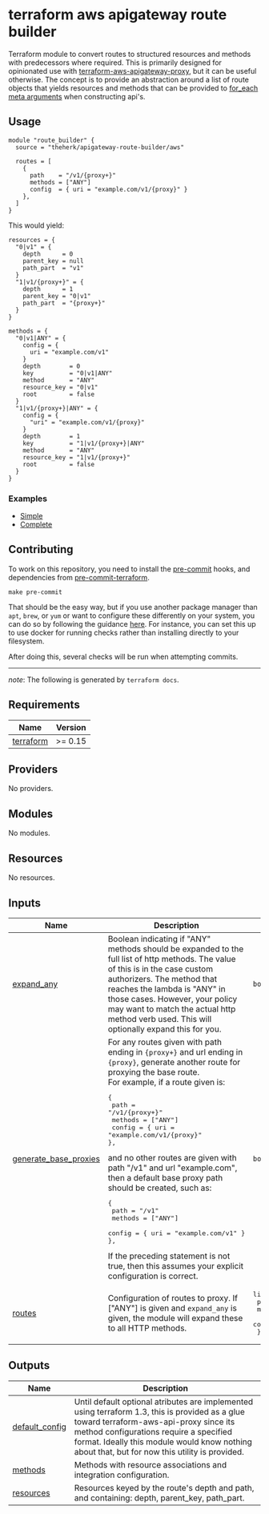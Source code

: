 # terraform aws apigateway route builder

Terraform module to convert routes to structured resources and methods with predecessors where required. This is primarily designed for opinionated use with [terraform-aws-apigateway-proxy](https://github.com/theherk/terraform-aws-apigateway-proxy/), but it can be useful otherwise. The concept is to provide an abstraction around a list of route objects that yields resources and methods that can be provided to [for_each meta arguments](https://www.terraform.io/language/meta-arguments/for_each) when constructing api's.

## Usage

``` hcl
module "route_builder" {
  source = "theherk/apigateway-route-builder/aws"

  routes = [
    {
      path    = "/v1/{proxy+}"
      methods = ["ANY"]
      config  = { uri = "example.com/v1/{proxy}" }
    },
  ]
}
```

This would yield:

``` hcl
resources = {
  "0|v1" = {
    depth      = 0
    parent_key = null
    path_part  = "v1"
  }
  "1|v1/{proxy+}" = {
    depth      = 1
    parent_key = "0|v1"
    path_part  = "{proxy+}"
  }
}

methods = {
  "0|v1|ANY" = {
    config = {
      uri = "example.com/v1"
    }
    depth        = 0
    key          = "0|v1|ANY"
    method       = "ANY"
    resource_key = "0|v1"
    root         = false
  }
  "1|v1/{proxy+}|ANY" = {
    config = {
      "uri" = "example.com/v1/{proxy}"
    }
    depth        = 1
    key          = "1|v1/{proxy+}|ANY"
    method       = "ANY"
    resource_key = "1|v1/{proxy+}"
    root         = false
  }
}
```

### Examples

- [Simple](examples/simple)
- [Complete](examples/complete)

## Contributing

To work on this repository, you need to install the [pre-commit](https://github.com/pre-commit/pre-commit) hooks, and dependencies from [pre-commit-terraform](https://github.com/antonbabenko/pre-commit-terraform).

    make pre-commit

That should be the easy way, but if you use another package manager than `apt`, `brew`, or `yum` or want to configure these differently on your system, you can do so by following the guidance [here](https://github.com/antonbabenko/pre-commit-terraform#1-install-dependencies). For instance, you can set this up to use docker for running checks rather than installing directly to your filesystem.

After doing this, several checks will be run when attempting commits.

---

_note_: The following is generated by `terraform docs`.

<!-- BEGINNING OF PRE-COMMIT-TERRAFORM DOCS HOOK -->
## Requirements

| Name | Version |
|------|---------|
| <a name="requirement_terraform"></a> [terraform](#requirement\_terraform) | >= 0.15 |

## Providers

No providers.

## Modules

No modules.

## Resources

No resources.

## Inputs

| Name | Description | Type | Default | Required |
|------|-------------|------|---------|:--------:|
| <a name="input_expand_any"></a> [expand\_any](#input\_expand\_any) | Boolean indicating if "ANY" methods should be expanded to the full list of http methods. The value of this is in the case custom authorizers. The method that reaches the lambda is "ANY" in those cases. However, your policy may want to match the actual http method verb used. This will optionally expand this for you. | `bool` | `false` | no |
| <a name="input_generate_base_proxies"></a> [generate\_base\_proxies](#input\_generate\_base\_proxies) | For any routes given with path ending in `{proxy+}` and url ending in `{proxy}`, generate another route for proxying the base route.<br>For example, if a route given is:<pre>{<br>  path    = "/v1/{proxy+}"<br>  methods = ["ANY"]<br>  config  = { uri = "example.com/v1/{proxy}"<br>},</pre>and no other routes are given with path "/v1" and url "example.com", then a default base proxy path should be created, such as:<pre>{<br>  path    = "/v1"<br>  methods = ["ANY"]<br>  config  = { uri = "example.com/v1" }<br>},</pre>If the preceding statement is not true, then this assumes your explicit configuration is correct. | `bool` | `true` | no |
| <a name="input_routes"></a> [routes](#input\_routes) | Configuration of routes to proxy. If ["ANY"] is given and `expand_any` is given, the module will expand these to all HTTP methods. | <pre>list(object({<br>    path    = string<br>    methods = list(string)<br>    config  = any<br>  }))</pre> | n/a | yes |

## Outputs

| Name | Description |
|------|-------------|
| <a name="output_default_config"></a> [default\_config](#output\_default\_config) | Until default optional atributes are implemented using terraform 1.3, this is provided as a glue toward terraform-aws-api-proxy since its method configurations require a specified format. Ideally this module would know nothing about that, but for now this utility is provided. |
| <a name="output_methods"></a> [methods](#output\_methods) | Methods with resource associations and integration configuration. |
| <a name="output_resources"></a> [resources](#output\_resources) | Resources keyed by the route's depth and path, and containing: depth, parent\_key, path\_part. |
<!-- END OF PRE-COMMIT-TERRAFORM DOCS HOOK -->
